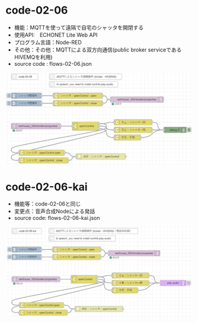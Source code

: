 # code-02-06
- 機能：MQTTを使って遠隔で自宅のシャッタを開閉する
- 使用API:　ECHONET Lite Web API
- プログラム言語：Node-RED
- その他：その他：MQTTによる双方向通信(public broker serviceであるHIVEMQを利用)
- source code : flows-02-06.json

![image](https://github.com/foobarbazfred/ProgrammingExamples/blob/main/code-02-06/code-02-06.png)

# code-02-06-kai
- 機能等：code-02-06と同じ
- 変更点：音声合成Nodeによる発話
- source code: flows-02-06-kai.json

![image](https://github.com/foobarbazfred/ProgrammingExamples/blob/main/code-02-06/code-02-06-kai.png)
